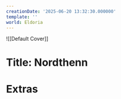 ```yaml
---
creationDate: '2025-06-20 13:32:30.000000'
template: ''
world: Eldoria
---
```

![[Default Cover]]

# Title: Nordthenn



# Extras

